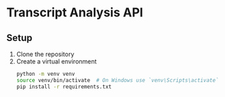 # Transcript Analysis API

## Setup

1. Clone the repository
2. Create a virtual environment
   ```sh
   python -m venv venv
   source venv/bin/activate  # On Windows use `venv\Scripts\activate`
   pip install -r requirements.txt
